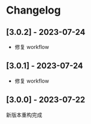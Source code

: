 # Changelog

## [3.0.2] - 2023-07-24

- 修复 workflow

## [3.0.1] - 2023-07-24

- 修复 workflow

## [3.0.0] - 2023-07-22

新版本重构完成

